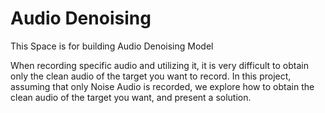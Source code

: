 # Audio Denoising

This Space is for building Audio Denoising Model

When recording specific audio and utilizing it, it is very difficult to obtain only the clean audio of the target you want to record. In this project, assuming that only Noise Audio is recorded, we explore how to obtain the clean audio of the target you want, and present a solution.


